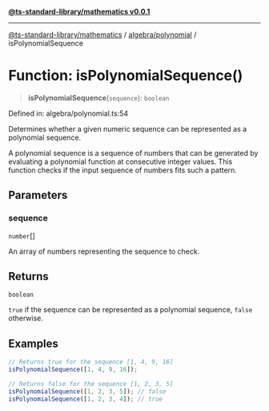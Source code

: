 [**@ts-standard-library/mathematics v0.0.1**](../../../README.md)

***

[@ts-standard-library/mathematics](../../../README.md) / [algebra/polynomial](../README.md) / isPolynomialSequence

# Function: isPolynomialSequence()

> **isPolynomialSequence**(`sequence`): `boolean`

Defined in: algebra/polynomial.ts:54

Determines whether a given numeric sequence can be represented as a polynomial sequence.

A polynomial sequence is a sequence of numbers that can be generated by evaluating a polynomial function at consecutive integer values.
This function checks if the input sequence of numbers fits such a pattern.

## Parameters

### sequence

`number`[]

An array of numbers representing the sequence to check.

## Returns

`boolean`

`true` if the sequence can be represented as a polynomial sequence,
 `false` otherwise.

## Examples

```ts
// Returns true for the sequence [1, 4, 9, 16]
isPolynomialSequence([1, 4, 9, 16]);
```

```ts
// Returns false for the sequence [1, 2, 3, 5]
isPolynomialSequence([1, 2, 3, 5]); // false
isPolynomialSequence([1, 2, 3, 4]); // true
```
